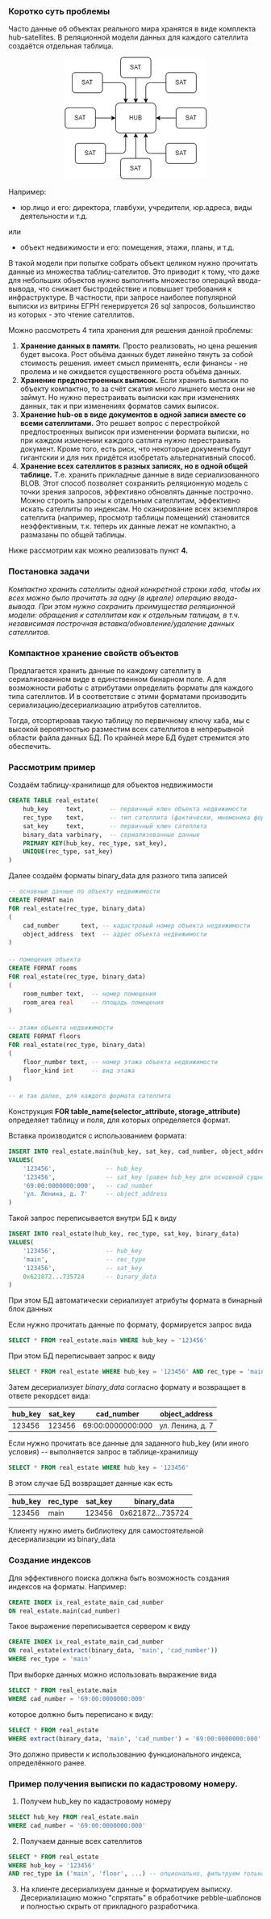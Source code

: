 ### Коротко суть проблемы

Часто данные об объектах реального мира хранятся в виде комплекта hub-satellites. В реляционной модели данных для каждого сателлита создаётся отдельная таблица.

<p align="center"><img src="hub-sat.png" /></p>

Например:

- юр.лицо и его: директора, главбухи, учредители, юр.адреса, виды деятельности и т.д.

или

- объект недвижимости и его: помещения, этажи, планы, и т.д.


В такой модели при попытке собрать объект целиком нужно прочитать данные из множества таблиц-сателитов. Это приводит к тому, что даже для небольших объектов нужно выполнить множество операций ввода-вывода, что снижает быстродействие и повышает требования к инфраструктуре. В частности, при запросе наиболее популярной выписки из витрины ЕГРН генерируется 26 sql запросов, большинство из которых - это чтение сателлитов.

Можно рассмотреть 4 типа хранения для решения данной проблемы:

1. **Хранение данных в памяти.** Просто реализовать, но цена решения будет высока. Рост объёма данных будет линейно тянуть за собой стоимость решения. имеет смысл применять, если финансы - не пролема и не ожидается существенного роста объёма данных.
1. **Хранение предпостроенных выписок.** Если хранить выписки по объекту компактно, то за счёт сжатия много лишнего места они не займут. Но нужно перестраивать выписки как при изменениях данных, так и при изменениях форматов самих выписок.
1. **Хранение hub-ов в виде документов в одной записи вместе со всеми сателлитами.** Это решает вопрос с перестройкой предпостроенных выписок при измененнии формата выписки, но при каждом изменении каждого сатлита нужно перестраивать документ. Кроме того, есть риск, что некоторые документы будут гигантскии и для них придётся изобретать альтернативный способ.
1. **Хранение всех сателлитов в разных записях, но в одной общей таблице.** Т.е. хранить прикладные данные в виде сериализованного BLOB. Этот способ позволяет сохраняить реляционную модель с точки зрения запросов, эффективно обновлять данные построчно. Можно строить запросы к отдельным сателлитам, эффективно искать сателлиты по индексам. Но сканирование всех экземпляров сателлита (например, просмотр таблицы помещений) становится неэффективным, т.к. теперь их данные лежат не компактно, а размазаны по общей таблицы.


Ниже рассмотрим как можно реализовать пункт **4.**


### Постановка задачи

_Компактно хранить сателлиты одной конкретной строки хаба, чтобы их всех можно было прочитать за одну (в идеале) операцию ввода-вывода. При этом нужно сохранить преимущества реляционной модели: обращения к сателлитам как к отдельным талицам, в т.ч. независимая построчная вставка/обновление/удаление данных сателлитов._


### Компактное хранение свойств объектов

Предлагается хранить данные по каждому сателлиту в сериализованном виде в единственном бинарном поле. А для возможности работы с атрибутами определить форматы для каждого типа сателлитов. И в соответствие с этими форматами производить сериализацию/десериализацию атрибутов сателлитов.

Тогда, отсортировав такую таблицу по первичному ключу хаба, мы с высокой вероятностью разместим всех сателлитов в непрерывной области файла данных БД. По крайней мере БД будет стремится это обеспечить.

### Рассмотрим пример

Создаём таблицу-хранилище для объектов недвижимости
~~~ sql
CREATE TABLE real_estate(
    hub_key     text,       -- первичный ключ объекта недвижимости
    rec_type    text,       -- тип сателлита (фактически, мнемоника формата)
    sat_key     text,       -- первичный ключ сателлита
    binary_data varbinary,  -- сериализованные данные
    PRIMARY KEY(hub_key, rec_type, sat_key),
    UNIQUE(rec_type, sat_key)
)
~~~

Далее создаём форматы binary_data для разного типа записей

~~~ sql
-- основные данные по объекту недвижимости
CREATE FORMAT main
FOR real_estate(rec_type, binary_data)
(
    cad_number      text, -- кадастровый номер объекта недвижимости
    object_address  text  -- адрес объекта недвижимости
)

-- помещения объекта
CREATE FORMAT rooms
FOR real_estate(rec_type, binary_data)
(
    room_number text,  -- номер помещения
    room_area real     -- площадь помещения
)

-- этажи объекта недвижимости
CREATE FORMAT floors
FOR real_estate(rec_type, binary_data)
(
    floor_number text, -- номер этажа объекта недвижимости
    floor_kind int     -- вид этажа
)

-- и так далее, для каждого формата сателлита
~~~

Конструкция **FOR table_name(selector_attribute, storage_attribute)** определяет таблицу и поля, для которых определяется формат.

Вставка производится с использованием формата:

~~~ sql
INSERT INTO real_estate.main(hub_key, sat_key, cad_number, object_address)
VALUES(
    '123456',              -- hub_key
    '123456',              -- sat_key (равен hub_key для основной сущности)
    '69:00:0000000:000',   -- cad_number
    'ул. Ленина, д. 7'     -- object_address
)
~~~

Такой запрос переписывается внутри БД к виду

~~~ sql
INSERT INTO real_estate(hub_key, rec_type, sat_key, binary_data)
VALUES(
    '123456',              -- hub_key
    'main',                -- rec_type
    '123456',              -- sat_key
    0x621872...735724      -- binary_data
)
~~~

При этом БД автоматически сериализует атрибуты формата в бинарный блок данных

Если нужно прочитать данные по формату, формируется запрос вида

~~~ sql
SELECT * FROM real_estate.main WHERE hub_key = '123456'
~~~

При этом БД переписывает запрос к виду

~~~ sql
SELECT * FROM real_estate WHERE hub_key = '123456' AND rec_type = 'main'
~~~

Затем десериализует *binary_data* согласно формату и возвращает в ответе рекордсет вида:

|hub_key|sat_key|cad_number|object_address|
|-|-|-|-|
|123456|123456|69:00:0000000:000|ул. Ленина, д. 7|

Если нужно прочитать все данные для заданного hub_key (или иного условия) -- выполняется запрос в таблице-хранилищу

~~~ sql
SELECT * FROM real_estate WHERE hub_key = '123456'
~~~

В этом случае БД возвращает данные как есть

|hub_key|rec_type|sat_key|binary_data|
|-|-|-|-|
|123456|main|123456|0x621872...735724|

Клиенту нужно иметь библиотеку для самостоятельной десериализации из binary_data


### Создание индексов

Для эффективного поиска должна быть возможность создания индексов на форматы. Например:

~~~ sql
CREATE INDEX ix_real_estate_main_cad_number
ON real_estate.main(cad_number)
~~~

Такое выражение переписывается сервером к виду

~~~ sql
CREATE INDEX ix_real_estate_main_cad_number
ON real_estate(extract(binary_data, 'main', 'cad_number'))
WHERE rec_type = 'main'
~~~

При выборке данных можно использовать выражение вида

~~~ sql
SELECT * FROM real_estate.main
WHERE cad_number = '69:00:0000000:000'
~~~

которое должно быть переписано к виду:

~~~ sql
SELECT * FROM real_estate
WHERE extract(binary_data, 'main', 'cad_number') = '69:00:0000000:000'
~~~

Это должно привести к использованию функционального индекса, определённого ранее.

### Пример получения выписки по кадастровому номеру.

1. Получем hub_key по кадастровому номеру
~~~ sql
SELECT hub_key FROM real_estate.main
WHERE cad_number = '69:00:0000000:000'
~~~

2. Получаем данные всех сателлитов
~~~ sql
SELECT * FROM real_estate
WHERE hub_key = '123456'
AND rec_type in ('main', 'floor', ...) -- опционально, фильтруем только необходимые сателлиты 
~~~

3. На клиенте десериализуем данные и форматируем выписку. Десериализацию можно "спрятать" в обработчике pebble-шаблонов и полностью скрыть от прикладного разработчика.
